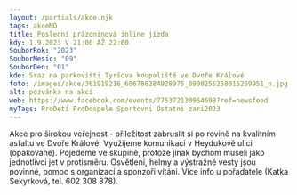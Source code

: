 ```yaml
---
layout: /partials/akce.njk
tags: akceMD
title: Poslední prázdninová inline jízda
kdy: 1.9.2023 V 21:00 AŽ 22:00
SouborRok: "2023"
SouborMesic: "09"
SouborDen: "01"
kde: Sraz na parkovišti Tyršova koupaliště ve Dvoře Králové
foto: /images/akce/361919216_606786284928975_8900255258015259951_n.jpg
alt: pozvánka na akci
web: https://www.facebook.com/events/775372130954698?ref=newsfeed
myTags: ProDeti ProDospele Sportovni Ostatni zari2023
---
```

<!--StartFragment-->

Akce pro širokou veřejnost - příležitost zabruslit si po rovině na kvalitním asfaltu ve Dvoře Králové. Využijeme komunikaci v Heydukově ulici (opakovaně). Pojedeme ve skupině, protože jinak bychom museli jako jednotlivci jet v protisměru. Osvětlení, helmy a výstražné vesty jsou povinné, pomoc s organizací a sponzoři vítáni. Více info u pořadatele (Katka Sekyrková, tel. 602 308 878).

<!--EndFragment-->